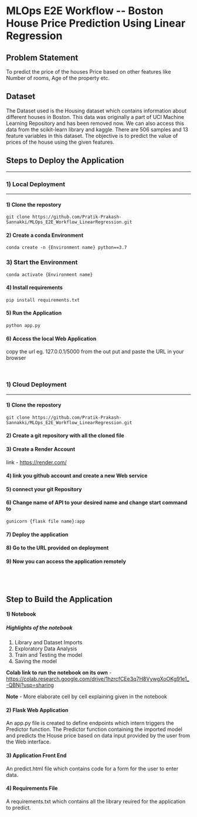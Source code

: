 # MLOps E2E Workflow -- Boston House Price Prediction Using Linear Regression 

## Problem Statement 

To predict the price of the houses Price based on other features like Number of rooms, Age of the property etc.

## Dataset

The Dataset used is the Housing dataset which contains information about different houses in Boston. This data was originally a part of UCI Machine Learning Repository and has been removed now. We can also access this data from the scikit-learn library and kaggle. There are 506 samples and 13 feature variables in this dataset. The objective is to predict the value of prices of the house using the given features.

##  Steps to Deploy the Application
---
### 1)  Local Deployment
---
#### 1) Clone the repostory 

```
git clone https://github.com/Pratik-Prakash-Sannakki/MLOps_E2E_Workflow_LinearRegression.git

```
#### 2) Create a conda Environment 

```
conda create -n {Environment name} python==3.7 

```

### 3) Start the Environment 

```
conda activate {Environment name} 

```

#### 4) Install requirements

```
pip install requirements.txt

```

#### 5) Run the Application 
```
python app.py

```

#### 6)  Access the local Web Application  

   copy the url eg. 127.0.0.1/5000 from the out put and paste the URL in your browser 

<br>


### 1)  Cloud Deployment
---

#### 1) Clone the repostory 

```
git clone https://github.com/Pratik-Prakash-Sannakki/MLOps_E2E_Workflow_LinearRegression.git

```
#### 2) Create a git repository with all the cloned file  
#### 3) Create a Render Account 
  link - https://render.com/
#### 4) link you github account and create a new Web service
#### 5) connect your git Repository 
#### 6) Change name of API to your desired name and change start command to
```
gunicorn {flask file name}:app

```
#### 7) Deploy the application 

#### 8) Go to the URL provided on deployment 

#### 9) Now you can access the application remotely
<br>
<br>


## Step to Build the Application 

#### 1)  Notebook

##### Highlights of the notebook 

1)  Library and Dataset Imports 
2)  Exploratory Data Analysis
3)  Train and Testing the model
4)  Saving the model

**Colab link to run the notebook on its own** - https://colab.research.google.com/drive/1hzrcfCEe3q7H8VywgXoOKg91e1_-QBNj?usp=sharing

**Note** - More elaborate cell by cell explaining given in the notebook

#### 2) Flask Web Application

An app.py file is created to define endpoints which intern triggers the Predictor function. The Predictor function containing the imported model and predicts the House price based on data input provided by the user from the Web interface. 

#### 3)  Application Front End  

An predict.html file which contains code for a form for the user to enter data.

#### 4)  Requirements File

A requirements.txt which contains all the library reuired for the application to predict.

